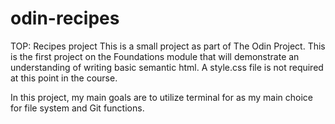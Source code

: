 # odin-recipes
TOP: Recipes project
This is a small project as part of The Odin Project. This is the first project on the
Foundations module that will demonstrate an understanding of writing basic semantic html.
A style.css file is not required at this point in the course.

In this project, my main goals are to utilize terminal for as my main choice for file system
and Git functions.